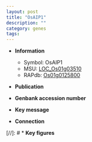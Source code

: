 ```yaml
---
layout: post
title: "OsAIP1"
description: ""
category: genes
tags: 
---
```


* **Information**  
    + Symbol: OsAIP1  
    + MSU: [LOC_Os01g03510](http://rice.uga.edu/cgi-bin/ORF_infopage.cgi?orf=LOC_Os01g03510)  
    + RAPdb: [Os01g0125800](http://rapdb.dna.affrc.go.jp/viewer/gbrowse_details/irgsp1?name=Os01g0125800)  

* **Publication**  

* **Genbank accession number**  

* **Key message**  

* **Connection**  

[//]: # * **Key figures**  


